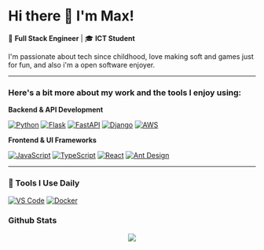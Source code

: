 # Hi there 👋 I'm Max!

🚀 **Full Stack Engineer** | 🎓 **ICT Student**

I'm passionate about tech since childhood, love making soft and games just for fun, and also i'm a open software enjoyer. 

---

### Here's a bit more about my work and the tools I enjoy using:

**Backend & API Development**

[![Python](https://skillicons.dev/icons?i=python)](https://skillicons.dev)
[![Flask](https://skillicons.dev/icons?i=flask)](https://skillicons.dev)
[![FastAPI](https://skillicons.dev/icons?i=fastapi)](https://skillicons.dev)
[![Django](https://skillicons.dev/icons?i=django)](https://skillicons.dev)
[![AWS](https://skillicons.dev/icons?i=aws)](https://skillicons.dev)

**Frontend & UI Frameworks**

[![JavaScript](https://skillicons.dev/icons?i=js)](https://skillicons.dev)
[![TypeScript](https://skillicons.dev/icons?i=ts)](https://skillicons.dev)
[![React](https://skillicons.dev/icons?i=react)](https://skillicons.dev)
[![Ant Design](https://skillicons.dev/icons?i=antd)](https://skillicons.dev)

---

### 🔧 Tools I Use Daily
[![VS Code](https://skillicons.dev/icons?i=vscode)](https://skillicons.dev)
[![Docker](https://skillicons.dev/icons?i=docker)](https://skillicons.dev)



### Github Stats
<p align="center">
   <img src="https://streak-stats.demolab.com/?user=MxPy" />  
</p>
